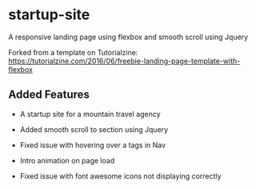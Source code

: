 # startup-site
A responsive landing page using flexbox and smooth scroll using Jquery

Forked from a template on Tutorialzine: https://tutorialzine.com/2016/06/freebie-landing-page-template-with-flexbox 

## Added Features

- A startup site for a mountain travel agency

- Added smooth scroll to section using Jquery

- Fixed issue with hovering over a tags in Nav

- Intro animation on page load

- Fixed issue with font awesome icons not displaying correctly
